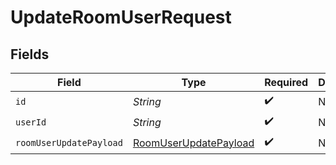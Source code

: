 # UpdateRoomUserRequest


## Fields

| Field                                                                     | Type                                                                      | Required                                                                  | Description                                                               |
| ------------------------------------------------------------------------- | ------------------------------------------------------------------------- | ------------------------------------------------------------------------- | ------------------------------------------------------------------------- |
| `id`                                                                      | *String*                                                                  | :heavy_check_mark:                                                        | N/A                                                                       |
| `userId`                                                                  | *String*                                                                  | :heavy_check_mark:                                                        | N/A                                                                       |
| `roomUserUpdatePayload`                                                   | [RoomUserUpdatePayload](../../models/components/RoomUserUpdatePayload.md) | :heavy_check_mark:                                                        | N/A                                                                       |